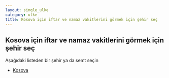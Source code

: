 ```yaml
---
layout: single_ulke
category: ulke
title: Kosova için iftar ve namaz vakitlerini görmek için şehir seç
---
```



## Kosova için iftar ve namaz vakitlerini görmek için şehir seç

Aşağıdaki listeden bir şehir ya da semt seçin


* [Kosova](/iftar.html?sehir=kosova&ulke=Kosova)

